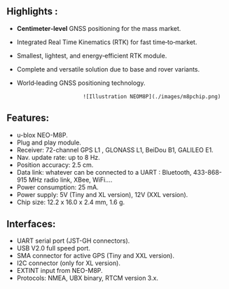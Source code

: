 ## Highlights :

* **Centimeter‑level** GNSS positioning for the mass market.
* Integrated Real Time Kinematics (RTK) for fast time‑to‑market.
* Smallest, lightest, and energy‑efficient RTK module.
* Complete and versatile solution due to base and rover variants.
* World‑leading GNSS positioning technology.


                           ![Illustration NEOM8P](./images/m8pchip.png)
 

## Features:

* u-blox NEO-M8P.
* Plug and play module.
* Receiver: 72-channel GPS L1 , GLONASS L1, BeiDou B1, GALILEO E1.
* Nav. update rate: up to 8 Hz.
* Position accuracy: 2.5 cm.
* Data link: whatever can be connected to a UART : Bluetooth, 433-868-915 MHz radio link, XBee, WiFi….
* Power consumption: 25 mA.
* Power supply: 5V (Tiny and XL version), 12V (XXL version).
* Chip size: 12.2 x 16.0 x 2.4 mm, 1.6 g.
 

## Interfaces:

* UART serial port (JST-GH connectors).
* USB V2.0 full speed port.
* SMA connector for active GPS (Tiny and XXL version).
* I2C connector (only for XL version).
* EXTINT input from NEO-M8P.
* Protocols: NMEA, UBX binary, RTCM version 3.x.
